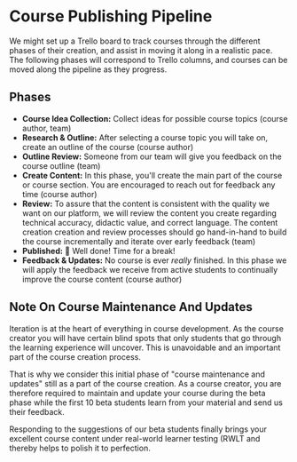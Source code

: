 # Course Publishing Pipeline

We might set up a Trello board to track courses through the different phases of their creation, and assist in moving it along in a realistic pace. The following phases will correspond to Trello columns, and courses can be moved along the pipeline as they progress.

## Phases

* **Course Idea Collection:** Collect ideas for possible course topics (course author, team)
* **Research & Outline:** After selecting a course topic you will take on, create an outline of the course (course author)
* **Outline Review:** Someone from our team will give you feedback on the course outline (team)
* **Create Content:** In this phase, you'll create the main part of the course or course section. You are encouraged to reach out for feedback any time (course author)
* **Review:** To assure that the content is consistent with the quality we want on our platform, we will review the content you create regarding technical accuracy, didactic value, and correct language. The content creation creation and review processes should go hand-in-hand to build the course incrementally and iterate over early feedback (team)
* **Published:** 🎉 Well done! Time for a break!
* **Feedback & Updates:** No course is ever _really_ finished. In this phase we will apply the feedback we receive from active students to continually improve the course content (course author)

## Note On Course Maintenance And Updates

Iteration is at the heart of everything in course development. As the course creator you will have certain blind spots that only students that go through the learning experience will uncover. This is unavoidable and an important part of the course creation process.

That is why we consider this initial phase of "course maintenance and updates" still as a part of the course creation. As a course creator, you are therefore required to maintain and update your course during the beta phase while the first 10 beta students learn from your material and send us their feedback.

Responding to the suggestions of our beta students finally brings your excellent course content under real-world learner testing (RWLT and thereby helps to polish it to perfection.